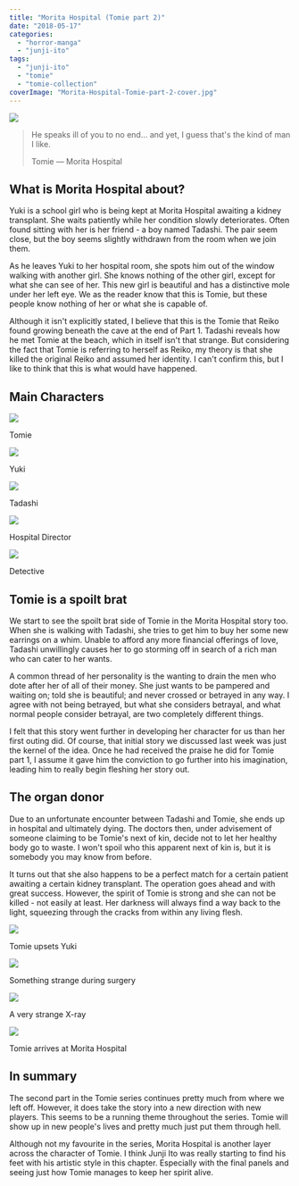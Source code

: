 ```yaml
---
title: "Morita Hospital (Tomie part 2)"
date: "2018-05-17"
categories: 
  - "horror-manga"
  - "junji-ito"
tags: 
  - "junji-ito"
  - "tomie"
  - "tomie-collection"
coverImage: "Morita-Hospital-Tomie-part-2-cover.jpg"
---
```


[![](images/Morita-Hospital-Tomie-part-2-cover.jpg)](https://davidpeach.co.uk/wp-content/uploads/2023/02/Morita-Hospital-Tomie-part-2-cover.jpg)

> He speaks ill of you to no end... and yet, I guess that's the kind of man I like.
> 
> Tomie — Morita Hospital

## What is Morita Hospital about?

Yuki is a school girl who is being kept at Morita Hospital awaiting a kidney transplant. She waits patiently while her condition slowly deteriorates. Often found sitting with her is her friend - a boy named Tadashi. The pair seem close, but the boy seems slightly withdrawn from the room when we join them.

As he leaves Yuki to her hospital room, she spots him out of the window walking with another girl. She knows nothing of the other girl, except for what she can see of her. This new girl is beautiful and has a distinctive mole under her left eye. We as the reader know that this is Tomie, but these people know nothing of her or what she is capable of.

Although it isn't explicitly stated, I believe that this is the Tomie that Reiko found growing beneath the cave at the end of Part 1. Tadashi reveals how he met Tomie at the beach, which in itself isn't that strange. But considering the fact that Tomie is referring to herself as Reiko, my theory is that she killed the original Reiko and assumed her identity. I can't confirm this, but I like to think that this is what would have happened.

## Main Characters

[![](images/Tomie-1.jpg)](https://davidpeach.co.uk/wp-content/uploads/2023/02/Tomie-1.jpg)

Tomie

[![](images/yuki.jpg)](https://davidpeach.co.uk/wp-content/uploads/2023/02/yuki.jpg)

Yuki

[![](images/Tadashi.jpg)](https://davidpeach.co.uk/wp-content/uploads/2023/02/Tadashi.jpg)

Tadashi

[![](images/Hospital-Director.jpg)](https://davidpeach.co.uk/wp-content/uploads/2023/02/Hospital-Director.jpg)

Hospital Director

[![](images/Detective.jpg)](https://davidpeach.co.uk/wp-content/uploads/2023/02/Detective.jpg)

Detective

## Tomie is a spoilt brat

We start to see the spoilt brat side of Tomie in the Morita Hospital story too. When she is walking with Tadashi, she tries to get him to buy her some new earrings on a whim. Unable to afford any more financial offerings of love, Tadashi unwillingly causes her to go storming off in search of a rich man who can cater to her wants.

A common thread of her personality is the wanting to drain the men who dote after her of all of their money. She just wants to be pampered and waiting on; told she is beautiful; and never crossed or betrayed in any way. I agree with not being betrayed, but what she considers betrayal, and what normal people consider betrayal, are two completely different things.

I felt that this story went further in developing her character for us than her first outing did. Of course, that initial story we discussed last week was just the kernel of the idea. Once he had received the praise he did for Tomie part 1, I assume it gave him the conviction to go further into his imagination, leading him to really begin fleshing her story out.

## The organ donor

Due to an unfortunate encounter between Tadashi and Tomie, she ends up in hospital and ultimately dying. The doctors then, under advisement of someone claiming to be Tomie's next of kin, decide not to let her healthy body go to waste. I won't spoil who this apparent next of kin is, but it is somebody you may know from before.

It turns out that she also happens to be a perfect match for a certain patient awaiting a certain kidney transplant. The operation goes ahead and with great success. However, the spirit of Tomie is strong and she can not be killed - not easily at least. Her darkness will always find a way back to the light, squeezing through the cracks from within any living flesh.

[![](images/Tomie-upsets-Yuki.jpg)](https://davidpeach.co.uk/wp-content/uploads/2023/02/Tomie-upsets-Yuki.jpg)

Tomie upsets Yuki

[![](images/Something-strange-during-surgery.jpg)](https://davidpeach.co.uk/wp-content/uploads/2023/02/Something-strange-during-surgery.jpg)

Something strange during surgery

[![](images/A-very-strange-X-ray.jpg)](https://davidpeach.co.uk/wp-content/uploads/2023/02/A-very-strange-X-ray.jpg)

A very strange X-ray

[![](images/Tomie-arrives-at-Morita-Hospital.jpg)](https://davidpeach.co.uk/wp-content/uploads/2023/02/Tomie-arrives-at-Morita-Hospital.jpg)

Tomie arrives at Morita Hospital

## In summary

The second part in the Tomie series continues pretty much from where we left off. However, it does take the story into a new direction with new players. This seems to be a running theme throughout the series. Tomie will show up in new people's lives and pretty much just put them through hell.

Although not my favourite in the series, Morita Hospital is another layer across the character of Tomie. I think Junji Ito was really starting to find his feet with his artistic style in this chapter. Especially with the final panels and seeing just how Tomie manages to keep her spirit alive.
